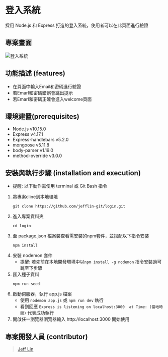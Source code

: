 # 登入系統
採用 Node.js 和 Express 打造的登入系統，使用者可以在此頁面進行驗證

## 專案畫面
![登入系統](https://i.imgur.com/GFwaUiZ.png)
## 功能描述 (features)
- 在頁面中輸入Email和密碼進行驗證
- 若Emarl和密碼錯誤會跳出提示
- 若Emarl和密碼正確會進入welcome頁面

## 環境建置(prerequisites)
- Node.js v10.15.0
- Express v4.17.1
- Express-handlebars v5.2.0
- mongoose v5.11.8
- body-parser v1.19.0
- method-override v3.0.0

## 安裝與執行步驟 (installation and execution)
- 提醒: 以下動作需使用 terminal 或 Git Bash 指令
1. 將專案cline到本地環境
   ```
   git clone https://github.com/jefflin-git/login.git
   ```
2. 進入專案資料夾
   ```
   cd login
   ```
3. 至 package.json 檔案裝查看需安裝的npm套件，並搭配以下指令安裝
   ```
   npm install
   ```
4. 安裝 nodemon 套件
   - 提醒: 若先前在本地開發環境中以`npm install -g nodemon` 指令安裝過可跳至下步驟
5. 匯入種子資料
    ```
    npm run seed
    ```
6. 啟動伺服器，執行 app.js 檔案
   - 使用 `nodemon app.js` 或 `npm run dev` 執行
   - 看到回應 `Express is listening on localhost:3000  at Time: (當地時間)` 代表成功執行
7. 開啟任一瀏覽器瀏覽器輸入 http://localhost:3000 開始使用

## 專案開發人員 (contributor)
> [Jeff Lin](https://github.com/jefflin-git)